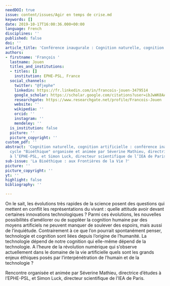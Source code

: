 ```yaml
---
needDOI: true
issue: content/issues/Agir en temps de crise.md
keywords: []
date: 2019-10-17T16:00:36.000+00:00
language: French
disciplines: ''
published: false
doi: ''
article_title: 'Conférence inaugurale : Cognition naturelle, cognition artificielle'
authors:
- firstname: 'François '
  lastname: Jouen
  titles_and_institutions:
  - titles: []
    institution: EPHE-PSL, France
  social_channels:
    twitter: "@fjephe"
    linkedin: https://fr.linkedin.com/in/francois-jouen-3479514
    google_scholar: https://scholar.google.com/citations?user=ibJwWK8AAAAJ&hl=fr
    researchgate: https://www.researchgate.net/profile/Francois-Jouen
    website: ''
    wikipedia: ''
    orcid: ''
    instagram: ''
    mendeley: ''
  is_institution: false
  picture: ''
  picture_copyright: ''
custom_pdf: ''
abstract: 'Cognition naturelle, cognition artificielle : conférence inaugurale du
  cycle "Bioéthique" organisée et animée par Séverine Mathieu, directrice d’études
  à l’EPHE-PSL, et Simon Luck, directeur scientifique de l’IEA de Paris.'
sub-issue: 'La Bioéthique : aux Frontières de la Vie ?'
picture: ''
picture_copyright: ''
yt: ''
highlight: false
bibliography: ''

---
```

On le sait, les évolutions très rapides de la science posent des questions qui mettent en conflit les représentations du vivant : quelle attitude avoir devant certaines innovations technologiques ? Parmi ces évolutions, les nouvelles possibilités d’améliorer ou de suppléer la cognition humaine par des moyens artificiels ne peuvent manquer de soulever des espoirs, mais aussi de l’inquiétude. Contrairement à ce que l’on pourrait spontanément penser, technologie et cognition sont liées depuis l’origine de l’humanité. La technologie dépend de notre cognition qui elle-même dépend de la technologie. A l’heure de la révolution numérique qui s’observe actuellement dans le domaine de la vie artificielle quels sont les grands enjeux éthiques posés par l’interpénétration de l’humain et de la technologie ?

Rencontre organisée et animée par Séverine Mathieu, directrice d’études à l’EPHE-PSL, et Simon Luck, directeur scientifique de l’IEA de Paris.

<Youtube yt="XctC5Jv2YGg" caption ="La bioéthique : aux frontières de la vie ?"></Youtube>
